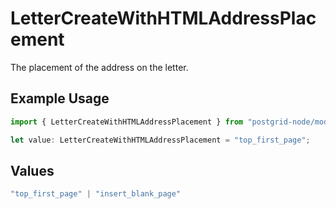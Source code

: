 # LetterCreateWithHTMLAddressPlacement

The placement of the address on the letter.

## Example Usage

```typescript
import { LetterCreateWithHTMLAddressPlacement } from "postgrid-node/models/components";

let value: LetterCreateWithHTMLAddressPlacement = "top_first_page";
```

## Values

```typescript
"top_first_page" | "insert_blank_page"
```